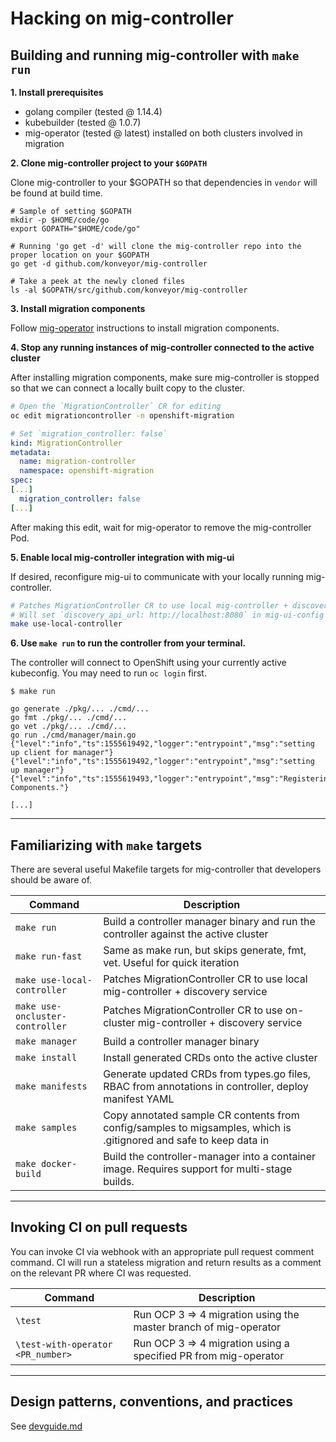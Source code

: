 # Hacking on mig-controller

## Building and running mig-controller with `make run`

__1. Install prerequisites__

 - golang compiler (tested @ 1.14.4)
 - kubebuilder (tested @ 1.0.7)
 - mig-operator (tested @ latest) installed on both clusters involved in migration

__2. Clone mig-controller project to your `$GOPATH`__

Clone mig-controller to your $GOPATH so that dependencies in `vendor` will be found at build time.

```
# Sample of setting $GOPATH
mkdir -p $HOME/code/go
export GOPATH="$HOME/code/go"

# Running 'go get -d' will clone the mig-controller repo into the proper location on your $GOPATH
go get -d github.com/konveyor/mig-controller

# Take a peek at the newly cloned files
ls -al $GOPATH/src/github.com/konveyor/mig-controller
```

__3. Install migration components__

Follow [mig-operator](https://github.com/konveyor/mig-operator) instructions to install migration components. 


__4. Stop any running instances of mig-controller connected to the active cluster__

After installing migration components, make sure mig-controller is stopped so that we can connect a locally built copy to the cluster. 

```bash
# Open the `MigrationController` CR for editing
oc edit migrationcontroller -n openshift-migration
```

```yaml
# Set `migration_controller: false`
kind: MigrationController
metadata:
  name: migration-controller
  namespace: openshift-migration
spec:
[...]
  migration_controller: false
[...]
```

After making this edit, wait for mig-operator to remove the mig-controller Pod.

__5. Enable local mig-controller integration with mig-ui__

If desired, reconfigure mig-ui to communicate with your locally running mig-controller.

```bash
# Patches MigrationController CR to use local mig-controller + discovery service.
# Will set `discovery_api_url: http://localhost:8080` in mig-ui-config configmap.
make use-local-controller
```

__6.  Use `make run` to run the controller from your terminal.__

The controller will connect to OpenShift using your currently active kubeconfig. You may need to run `oc login` first.

```
$ make run

go generate ./pkg/... ./cmd/...
go fmt ./pkg/... ./cmd/...
go vet ./pkg/... ./cmd/...
go run ./cmd/manager/main.go
{"level":"info","ts":1555619492,"logger":"entrypoint","msg":"setting up client for manager"}
{"level":"info","ts":1555619492,"logger":"entrypoint","msg":"setting up manager"}
{"level":"info","ts":1555619493,"logger":"entrypoint","msg":"Registering Components."}

[...]
```

---

## Familiarizing with `make` targets

There are several useful Makefile targets for mig-controller that developers should be aware of.

| Command | Description |
| --- | --- |
| `make run` | Build a controller manager binary and run the controller against the active cluster |
| `make run-fast` | Same as make run, but skips generate, fmt, vet. Useful for quick iteration |
| `make use-local-controller` | Patches MigrationController CR to use local mig-controller + discovery service |
| `make use-oncluster-controller` | Patches MigrationController CR to use on-cluster mig-controller + discovery service |
| `make manager` | Build a controller manager binary |
| `make install` | Install generated CRDs onto the active cluster |
| `make manifests` | Generate updated CRDs from types.go files, RBAC from annotations in controller, deploy manifest YAML |
| `make samples` | Copy annotated sample CR contents from config/samples to migsamples, which is .gitignored and safe to keep data in |
| `make docker-build` | Build the controller-manager into a container image. Requires support for multi-stage builds. |

---
## Invoking CI on pull requests

You can invoke CI via webhook with an appropriate pull request comment command. CI will run a stateless migration and return results as a comment on the relevant PR where CI was requested.

| Command | Description |
| --- | --- |
| `\test` | Run  OCP 3 => 4 migration using the master branch of mig-operator   |
| `\test-with-operator <PR_number>` | Run  OCP 3 => 4 migration using a specified PR from mig-operator  |

---
## Design patterns, conventions, and practices

See [devguide.md](https://github.com/konveyor/mig-controller/blob/master/docs/devguide.md)
